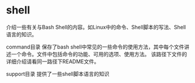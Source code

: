 # shell
介绍一些有关与Bash Shell的内容。如Linux中的命令、Shell脚本的写法、Shell语言的知识。

command目录
	保存了bash shell中常见的一些命令的使用方法，其中每个文件讲述一个命令。文件中包括命令的功能、可用的选项、使用方法。
	该路径下文件的详细介绍请看同一路径下README文件。


support目录
	提供了一些shell脚本语言的知识
